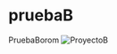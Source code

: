 # pruebaB
PruebaBorom
![ProyectoB](https://github.com/flormariavilla/pruebaB/assets/122563387/89e9517f-cb7e-4dec-b31f-435da21d26a8)
